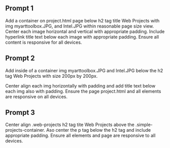 ## Prompt 1
Add a container on project.html page below h2 tag title Web Projects with img myarttoolbox.JPG, and Intel.JPG within reasonable page size view. Center each image horizontal and vertical with appropriate padding. Include hyperlink title text below each image with appropriate padding. Ensure all content is responsive for all devices. 

## Prompt 2
Add inside of a container img myarttoolbox.JPG and Intel.JPG below the h2 tag Web Projects with size 200px by 200px. 

Center align each img horizontally with padding and add title text below each img also with padding. Ensure the page project.html and all elements are responsive on all devices.

## Prompt 3
Center align .web-projects h2 tag tite Web Projects above the .simple-projects-container. Aso center the p tag below the h2 tag and include appropriate padding. Ensure all elements and page are responsive to all devices. 